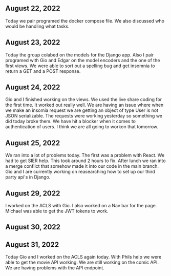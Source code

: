 ## August 22, 2022
Today we pair programed the docker compose file. We also discussed who would be handling what tasks.

## August 23, 2022
Today the group colabed on the models for the Django app. Also I pair programed with Gio and Edgar on the model encoders and the one of the first views. We were able to sort out a spelling bug and get insomnia to return a GET and a POST response.

## August 24, 2022
Gio and I finished working on the views. We used the live share coding for the first time. It worked out really well. We are having an issue where when we make an insomia request we are getting an object of type User is not JSON serializable. The requests were working yesterday so something we did today broke them.
We have hit a blocker when it comes to authentication of users. I think we are all going to workon that tomorrow.

## August 25, 2022
We ran into a lot of problems today. The first was a problem with React. We had to get SIER help. This took around 2 hours to fix. After lunch we ran into a merge conflict that somehow made it into our code in the main branch.
Gio and I are currently working on reasearching how to set up our third party api's in Django.

## August 29, 2022
I worked on the ACLS with Gio. I also worked on a Nav bar for the page. Michael was able to get the JWT tokens to work.

## August 30, 2022


## August 31, 2022
Today Gio and I worked on the ACLS again today. With Phils help we were able to get the movie API working. We are still working on the comic API. We are having problems with the API endpoint.